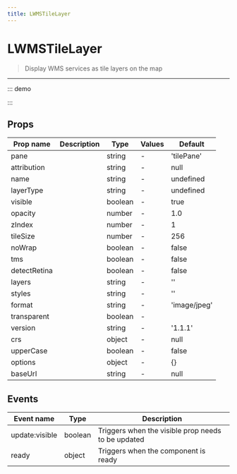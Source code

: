 ```yaml
---
title: LWMSTileLayer
---
```


# LWMSTileLayer

> Display WMS services as tile layers on the map

---

::: demo
<template>
<l-map style="height: 350px" :zoom="zoom" :center="center">
<l-control-layers > </l-control-layers>
<l-wms-tile-layer
        v-for="layer in layers"
        :key="layer.name"
        :base-url="baseUrl"
        :layers="layer.layers"
        :visible="layer.visible"
        :name="layer.name"
        layer-type="base">
</l-wms-tile-layer>
</l-map>
</template>

<script>
import {LMap, LWMSTileLayer, LControlLayers } from 'vue2-leaflet';

export default {
  components: {
    LMap,
    LControlLayers,
    'l-wms-tile-layer': LWMSTileLayer
  },
  data () {
    return {
      zoom: 1,
      center: [47.313220, -1.319482],
      baseUrl: 'http://mesonet.agron.iastate.edu/cgi-bin/wms/nexrad/n0r.cgi',
      layers: [
        {
          name: 'Weather Data',
          visible: true,
          format: 'image/png',
          layers: 'nexrad-n0r-900913',
          transparent: true,
          attribution: "Weather data © 2012 IEM Nexrad"
        }
      ]
    };
  }
}
</script>

:::

## Props

| Prop name    | Description | Type    | Values | Default      |
| ------------ | ----------- | ------- | ------ | ------------ |
| pane         |             | string  | -      | 'tilePane'   |
| attribution  |             | string  | -      | null         |
| name         |             | string  | -      | undefined    |
| layerType    |             | string  | -      | undefined    |
| visible      |             | boolean | -      | true         |
| opacity      |             | number  | -      | 1.0          |
| zIndex       |             | number  | -      | 1            |
| tileSize     |             | number  | -      | 256          |
| noWrap       |             | boolean | -      | false        |
| tms          |             | boolean | -      | false        |
| detectRetina |             | boolean | -      | false        |
| layers       |             | string  | -      | ''           |
| styles       |             | string  | -      | ''           |
| format       |             | string  | -      | 'image/jpeg' |
| transparent  |             | boolean | -      |              |
| version      |             | string  | -      | '1.1.1'      |
| crs          |             | object  | -      | null         |
| upperCase    |             | boolean | -      | false        |
| options      |             | object  | -      | {}           |
| baseUrl      |             | string  | -      | null         |

## Events

| Event name     | Type    | Description                                        |
| -------------- | ------- | -------------------------------------------------- |
| update:visible | boolean | Triggers when the visible prop needs to be updated |
| ready          | object  | Triggers when the component is ready               |
